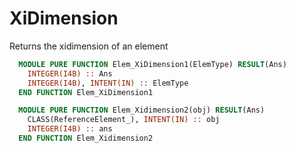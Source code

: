# XiDimension

Returns the xidimension of an element

```fortran
  MODULE PURE FUNCTION Elem_XiDimension1(ElemType) RESULT(Ans)
    INTEGER(I4B) :: Ans
    INTEGER(I4B), INTENT(IN) :: ElemType
  END FUNCTION Elem_XiDimension1
```

```fortran
  MODULE PURE FUNCTION Elem_Xidimension2(obj) RESULT(Ans)
    CLASS(ReferenceElement_), INTENT(IN) :: obj
    INTEGER(I4B) :: ans
  END FUNCTION Elem_Xidimension2
```
